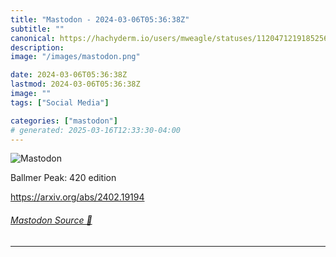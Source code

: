 ```yaml
---
title: "Mastodon - 2024-03-06T05:36:38Z"
subtitle: ""
canonical: https://hachyderm.io/users/mweagle/statuses/112047121918525614
description:
image: "/images/mastodon.png"

date: 2024-03-06T05:36:38Z
lastmod: 2024-03-06T05:36:38Z
image: ""
tags: ["Social Media"]

categories: ["mastodon"]
# generated: 2025-03-16T12:33:30-04:00
---
```

![Mastodon](/images/mastodon.png)

<p>Ballmer Peak: 420 edition</p><p><a href="https://arxiv.org/abs/2402.19194" target="_blank" rel="nofollow noopener noreferrer" translate="no"><span class="invisible">https://</span><span class="">arxiv.org/abs/2402.19194</span><span class="invisible"></span></a></p>


###### [Mastodon Source 🐘](https://hachyderm.io/@mweagle/112047121918525614)

___
